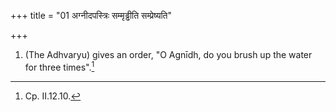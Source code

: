 +++
title = "01 अग्नीदपस्त्रिः सम्मृड्ढीति सम्प्रेष्यति"

+++
1. (The Adhvaryu) gives an order, "O Agnīdh, do you brush up the water for three times".[^1]   

[^1]: Cp. II.12.10.  
